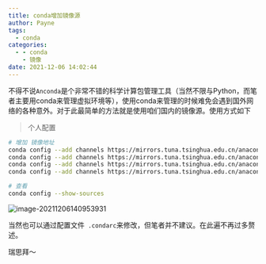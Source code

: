 ```yaml
---
title: conda增加镜像源
author: Payne
tags:
  - conda
categories:
  - - conda
    - 镜像
date: 2021-12-06 14:02:44
---
```




不得不说`Anconda`是个非常不错的科学计算包管理工具（当然不限与Python，而笔者主要用conda来管理虚拟环境等），使用conda来管理的时候难免会遇到国外网络的各种意外。对于此最简单的方法就是使用咱们国内的镜像源。使用方式如下

> 个人配置

```bash
# 增加 镜像地址
conda config --add channels https://mirrors.tuna.tsinghua.edu.cn/anaconda/cloud/bioconda/
conda config --add channels https://mirrors.tuna.tsinghua.edu.cn/anaconda/cloud/conda-forge/
conda config --add channels https://mirrors.tuna.tsinghua.edu.cn/anaconda/pkgs/main/
conda config --add channels https://mirrors.tuna.tsinghua.edu.cn/anaconda/pkgs/free/

# 查看
conda config --show-sources
```

![image-20211206140953931](https://tva1.sinaimg.cn/large/008i3skNgy1gx43066thhj30i503qwes.jpg)

当然也可以通过配置文件` .condarc`来修改，但笔者并不建议。在此遍不再过多赘述。





瑞思拜～
